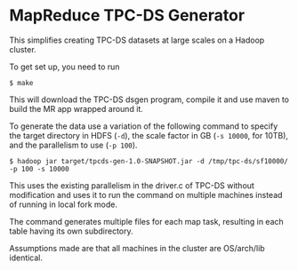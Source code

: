 MapReduce TPC-DS Generator
==========================

This simplifies creating TPC-DS datasets at large scales on a Hadoop cluster.

To get set up, you need to run

```
$ make
```

This will download the TPC-DS dsgen program, compile it and use maven to build the MR app wrapped around it.

To generate the data use a variation of the following command to specify the target directory in HDFS (`-d`), the scale factor in GB (`-s 10000`, for 10TB), and the parallelism to use (`-p 100`).

```
$ hadoop jar target/tpcds-gen-1.0-SNAPSHOT.jar -d /tmp/tpc-ds/sf10000/ -p 100 -s 10000
```

This uses the existing parallelism in the driver.c of TPC-DS without modification and uses it to run the command on multiple machines instead of running in local fork mode.

The command generates multiple files for each map task, resulting in each table having its own subdirectory.

Assumptions made are that all machines in the cluster are OS/arch/lib identical.
